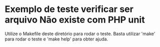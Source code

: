 # Exemplo de teste verificar ser arquivo Não existe com PHP unit

Utilize o Makefile deste diretório para rodar o teste. Basta utilizar 'make' para rodar o teste
e 'make help' para obter ajuda.
